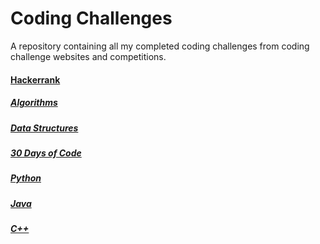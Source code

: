 # Coding Challenges

A repository containing all my completed coding challenges from coding challenge websites and competitions.

#### [Hackerrank](https://www.hackerrank.com/) 
##### [Algorithms](https://www.hackerrank.com/domains/algorithms/)
##### [Data Structures](https://www.hackerrank.com/domains/data-structures/)
##### [30 Days of Code](https://www.hackerrank.com/domains/tutorials/30-days-of-code)
##### [Python](https://www.hackerrank.com/domains/python/)
##### [Java](https://www.hackerrank.com/domains/java/)
##### [C++](https://www.hackerrank.com/domains/cpp/)

<!--#### [LeetCode](https://leetcode.com/)-->
<!--##### Easy-->
<!--##### Medium-->
<!--##### Hard-->

<!--#### TopCoder-->
<!--#### Coderbyte-->
<!--#### Project Euler-->
<!--#### CodeChef-->
<!--#### CodeEval-->
<!--#### Codewars-->